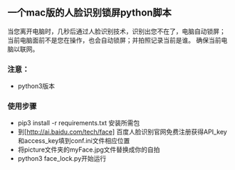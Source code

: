 ## 一个mac版的人脸识别锁屏python脚本

当您离开电脑时，几秒后通过人脸识别技术，识别出您不在了，电脑自动锁屏；
当前电脑面前不是您在操作，也会自动锁屏；并拍照记录当前是谁。
确保当前电脑以联网。

### 注意：
* python3版本
### 使用步骤
* pip3 install -r requirements.txt 安装所需包
* 到[http://ai.baidu.com/tech/face] 百度人脸识别官网免费注册获得API_key 和access_key填到conf.ini文件相应位置
* 将picture文件夹的myFace.jpg文件替换成你的自拍
* python3 face_lock.py开始运行

